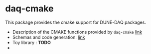 # daq-cmake

This package provides the cmake support for DUNE-DAQ packages.

* Description of the CMAKE functions provided by `daq-cmake` [link](CmakeFunctions.md)
* Schemas and code generation: [link](SchemaAndCodeGen.md)
* Toy library : **TODO**
* 

